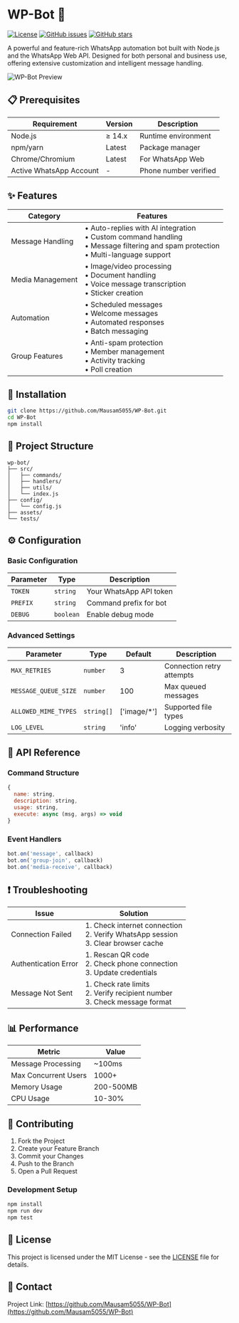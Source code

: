 # WP-Bot 🤖

[![License](https://img.shields.io/badge/license-MIT-blue.svg)](LICENSE)
[![GitHub issues](https://img.shields.io/github/issues/Mausam5055/WP-Bot)](https://github.com/Mausam5055/WP-Bot/issues)
[![GitHub stars](https://img.shields.io/github/stars/Mausam5055/WP-Bot)](https://github.com/Mausam5055/WP-Bot/stargazers)

A powerful and feature-rich WhatsApp automation bot built with Node.js and the WhatsApp Web API. Designed for both personal and business use, offering extensive customization and intelligent message handling.

![WP-Bot Preview](./assets/preview.png)

## 📋 Prerequisites

| Requirement | Version | Description |
|------------|---------|-------------|
| Node.js | ≥ 14.x | Runtime environment |
| npm/yarn | Latest | Package manager |
| Chrome/Chromium | Latest | For WhatsApp Web |
| Active WhatsApp Account | - | Phone number verified |

## ✨ Features

| Category | Features |
|----------|----------|
| Message Handling | • Auto-replies with AI integration<br>• Custom command handling<br>• Message filtering and spam protection<br>• Multi-language support |
| Media Management | • Image/video processing<br>• Document handling<br>• Voice message transcription<br>• Sticker creation |
| Automation | • Scheduled messages<br>• Welcome messages<br>• Automated responses<br>• Batch messaging |
| Group Features | • Anti-spam protection<br>• Member management<br>• Activity tracking<br>• Poll creation |

## 🚀 Installation

```bash
git clone https://github.com/Mausam5055/WP-Bot.git
cd WP-Bot
npm install
```

## 📁 Project Structure

```
wp-bot/
├── src/
│   ├── commands/
│   ├── handlers/
│   ├── utils/
│   └── index.js
├── config/
│   └── config.js
├── assets/
└── tests/
```

## ⚙️ Configuration

### Basic Configuration

| Parameter | Type | Description |
|-----------|------|-------------|
| `TOKEN` | `string` | Your WhatsApp API token |
| `PREFIX` | `string` | Command prefix for bot |
| `DEBUG` | `boolean` | Enable debug mode |

### Advanced Settings

| Parameter | Type | Default | Description |
|-----------|------|---------|-------------|
| `MAX_RETRIES` | `number` | 3 | Connection retry attempts |
| `MESSAGE_QUEUE_SIZE` | `number` | 100 | Max queued messages |
| `ALLOWED_MIME_TYPES` | `string[]` | ['image/*'] | Supported file types |
| `LOG_LEVEL` | `string` | 'info' | Logging verbosity |

## 🔧 API Reference

### Command Structure
```javascript
{
  name: string,
  description: string,
  usage: string,
  execute: async (msg, args) => void
}
```

### Event Handlers
```javascript
bot.on('message', callback)
bot.on('group-join', callback)
bot.on('media-receive', callback)
```

## ❗ Troubleshooting

| Issue | Solution |
|-------|----------|
| Connection Failed | 1. Check internet connection<br>2. Verify WhatsApp session<br>3. Clear browser cache |
| Authentication Error | 1. Rescan QR code<br>2. Check phone connection<br>3. Update credentials |
| Message Not Sent | 1. Check rate limits<br>2. Verify recipient number<br>3. Check message format |

## 📊 Performance

| Metric | Value |
|--------|-------|
| Message Processing | ~100ms |
| Max Concurrent Users | 1000+ |
| Memory Usage | 200-500MB |
| CPU Usage | 10-30% |

## 🤝 Contributing

1. Fork the Project
2. Create your Feature Branch
3. Commit your Changes
4. Push to the Branch
5. Open a Pull Request

### Development Setup
```bash
npm install
npm run dev
npm test
```

## 📝 License

This project is licensed under the MIT License - see the [LICENSE](LICENSE) file for details.



## 📧 Contact



Project Link: [https://github.com/Mausam5055/WP-Bot](https://github.com/Mausam5055/WP-Bot)
